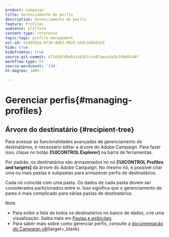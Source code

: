 ```yaml
---
product: campaign
title: Gerenciamento de perfis
description: Gerenciamento de perfis
feature: Profiles
audience: platform
content-type: reference
topic-tags: profile-management
exl-id: e1d0556a-6f30-4863-9025-eb9c1b8b53d3
hide: true
hidefromtoc: true
source-git-commit: 471018f09e5a14635fcce07aeca1e2cf48d9144f
workflow-type: ht
source-wordcount: '134'
ht-degree: 100%

---
```


# Gerenciar perfis{#managing-profiles}



## Árvore do destinatário {#recipient-tree}

Para acessar as funcionalidades avançadas de gerenciamento de destinatários, é necessário editar a árvore do Adobe Campaign. Para fazer isso, clique no botão **[!UICONTROL Explorer]** na barra de ferramentas.

Por padrão, os destinatários são armazenados no nó **[!UICONTROL Profiles and targets]** da árvore do Adobe Campaign. No mesmo nó, é possível criar uma ou mais pastas e subpastas para armazenar perfis de destinatários.

Cada nó coincide com uma pasta. Os dados de cada pasta devem ser considerados particionados entre si. Isso significa que o gerenciamento de pares é mais complicado para várias pastas de destinatários.

>[!NOTE]
>
> * Para exibir a lista de todos os destinatários no banco de dados, crie uma visualização. Saiba mais em [Pastas e exibições](../../platform/using/access-management-folders.md).
> * Para saber mais sobre como gerenciar perfis, consulte a [documentação do Campaign v8](https://experienceleague.adobe.com/pt-br/docs/campaign/campaign-v8/config/configuration/folders-and-views){target=_blank}.


<!--
## Move recipients {#moving-recipients}

You can select one or more recipients, drag them from the recipient list, and drop them in the desired folder. A warning message asks you to confirm this action.

## Copy a recipient {#copying-a-recipient}

You can copy a recipient in the same folder by right-clicking the desired recipient and selecting **[!UICONTROL Copy]**.

## Delete recipients {#deleting-recipients}

To delete recipients, move them to a specific folder and then purge the content of this folder. It is **strongly recommended not to use** the **[!UICONTROL Delete]** option in this case.

To purge a folder, use the **[!UICONTROL Actions > Purge folder]** menu, accessed by right-clicking the desired folder.

![](assets/s_ncs_user_purge_folder.png)

Click **[!UICONTROL Start]** to launch the operation. The middle section of the window displays the progress status, as shown below:

![](assets/s_ncs_user_purge_folder_start.png)
-->